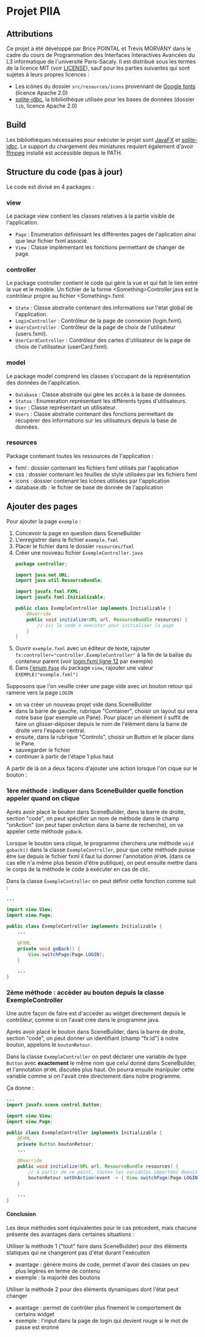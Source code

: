 # Projet PIIA

## Attributions

Ce projet a été développé par Brice POINTAL et Trévis MORVANY dans le cadre du cours de Programmation des Interfaces Interactives Avancées du L3 informatique de l'université Paris-Sacaly. Il est distribué sous les termes de la licence MIT (voir [LICENSE](./LICENSE)), sauf pour les parties suivantes qui sont sujetes à leurs propres licences :

- Les icônes du dossier `src/resources/icons` provennant de [Google fonts](https://fonts.google.com/icons) (licence Apache 2.0)
- [sqlite-jdbc](https://github.com/xerial/sqlite-jdbc), la bibiliothèque utilisée pour les bases de données (dossier `lib`, licence Apache 2.0)

## Build

Les bibliothèques nécessaires pour exécuter le projet sont [JavaFX](https://openjfx.io/) et [sqlite-jdbc](https://github.com/xerial/sqlite-jdbc). Le support du chargement des miniatures requiert également d'avoir [ffmpeg](https://ffmpeg.org/) installé est accessible depuis le PATH.

## Structure du code (pas à jour)

Le code est divisé en 4 packages :

### view

Le package view contient les classes relatives à la partie visible de l'application.

- `Page` : Enumeration définissant les différentes pages de l'aplication ainsi que leur fichier fxml associé.
- `View` : Classe implémentant les fonctions permettant de changer de page.

### controller

Le package controller contient le code qui gère la vue et qui fait le lien entre la vue et le modèle. Un fichier de la forme \<Something\>Controller.java est le contrôleur propre au fichier \<Something\>.fxml.

- `State` : Classe abstraite contenant des informations sur l'état global de l'application.
- `LoginController` : Contrôleur de la page de connexion (login.fxml).
- `UsersController` : Contrôleur de la page de choix de l'utilisateur (users.fxml).
- `UserCardController` : Contrôleur des cartes d'utilisateur de la page de choix de l'utilisateur (userCard.fxml).

### model

Le package model comprend les classes s'occupant de la représentation des données de l'application.

- `Database` : Classe abstraite qui gère les accès à la base de données.
- `Status` : Enumeration représentant les différents types d'utilisateurs.
- `User` : Classe représentant un utilisateur.
- `Users` : Classe abstraite contenant des fonctions permettant de récupèrer des informations sur les utilisateurs depuis la base de données.

### resources

Package contenant toutes les ressources de l'application :

- fxml : dossier contenant les fichiers fxml utilisés par l'application
- css : dossier contenant les feuilles de style utilisées par les fichiers fxml
- icons : dossier contenant les icônes utilisées par l'application
- database.db : le fichier de base de donnée de l'application

## Ajouter des pages

Pour ajouter la page `exemple` :

1. Concevoir la page en question dans SceneBuilder
2. L'enregistrer dans le fichier `exemple.fxml`
3. Placer le fichier dans le dossier `resources/fxml`
4. Créer une nouveau fichier `ExempleController.java`
    ```java
    package controller;

    import java.net.URL;
    import java.util.ResourceBundle;

    import javafx.fxml.FXML;
    import javafx.fxml.Initializable;

    public class ExempleController implements Initializable {
        @Override
        public void initialize(URL url, ResourceBundle resources) {
            // ici le code à executer pour initialiser la page
        }
    }
    ```
5. Ouvrir `exemple.fxml` avec un éditeur de texte, rajouter `fx:controller="controller.ExempleController"` à la fin de la balise du conteneur parent (voir [login.fxml ligne 12](./src/resources/fxml/login.fxml) par exemple)
6. Dans [l'enum `Page`](./src/view/Page.java) du package `view`, rajouter une valeur `EXEMPLE("exemple.fxml")`

Supposons que l'on veuille créer une page vide avec un bouton retour qui ramène vers la page `LOGIN`

- on va créer un nouveau projet vide dans SceneBuilder
- dans la barre de gauche, rubrique "Container", choisir un layout qui sera notre base (par exemple un Pane). Pour placer un élément il suffit de faire un glisser-déposer depuis le nom de l'élément dans la barre de droite vers l'espace central.
- ensuite, dans la rubrique "Controls", choisir un Button et le placer dans le Pane.
- sauvegarder le fichier
- continuer à partir de l'étape 1 plus haut

A partir de là on a deux façons d'ajouter une action lorsque l'on cique sur le bouton :

### 1ère méthode : indiquer dans SceneBuilder quelle fonction appeler quand on clique

Après avoir placé le bouton dans SceneBuilder, dans la barre de droite, section "code", on peut spécifier un nom de méthode dans le champ "onAction" (on peut taper onAction dans la barre de recherche), on va appeler cette méthode `goBack`.

Lorsque le bouton sera cliqué, le programme cherchera une méthode `void goback()` dans la classe `ExempleController`, pour que cette méthode puisse être lue depuis le fichier fxml il faut lui donner l'annotation `@FXML` (dans ce cas elle n'a même plus besoin d'être publique), on peut ensuite mettre dans le corps de la méthode le code à exécuter en cas de clic.

Dans la classe `ExempleController` on peut définir cette fonction comme suit :
```java
...

import view.View;
import view.Page;

public class ExempleController implements Initializable {
    ...

    @FXML
    private void goBack() {
        View.switchPage(Page.LOGIN);
    }

    ...
}
```

### 2ème méthode : accèder au bouton depuis la classe ExempleController

Une autre façon de faire est d'acceder au widget directement depuis le contrôleur, comme si on l'avait crée dans le programme java.

Après avoir placé le bouton dans SceneBuilder, dans la barre de droite, section "code", on peut donner un identifiant  (champ "fx:id") à notre bouton, appelons le `boutonRetour`.

Dans la classe `ExempleController` on peut déclarer une variable de type `Button` avec **exactement** le même nom que celui donné dans SceneBuilder, et l'annotation `@FXML` discutée plus haut. On pourra ensuite manipuler cette variable comme si on l'avait crée directement dans notre programme.

Ça donne :
```java
...
import javafx.scene.control.Button;

import view.View;
import view.Page;

public class ExempleController implements Initializable {
    @FXML
    private Button boutonRetour;
    ...

    @Override
    public void initialize(URL url, ResourceBundle resources) {
        // à partir de ce point, toutes les variables importées depuis SceneBuilder sont correctement initialisées
        boutonRetour.setOnAction(event -> { View.switchPage(Page.LOGIN); });       
    }

    ...
}
```
#### Conclusion

Les deux méthodes sont équivalentes pour le cas précedent, mais chacune présente des avantages dans certaines situations :

Utiliser la méthode 1 ("tout" faire dans SceneBuilder) pour des éléments statiques qui ne changeront pas d'état durant l'exécution
- avantage : génère moins de code, permet d'avoir des classes un peu plus legères en terme de contenu
- exemple : la majorité des boutons

Utiliser la méthode 2 pour des éléments dynamiques dont l'état peut changer
  - avantage : permet de contrôler plus finement le comportement de certains widget
  - exemple  : l'input dans la page de login qui devient rouge si le mot de passe est éronné
